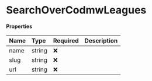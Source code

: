 # SearchOverCodmwLeagues

**Properties**

| Name | Type   | Required | Description |
| :--- | :----- | :------- | :---------- |
| name | string | ❌       |             |
| slug | string | ❌       |             |
| url  | string | ❌       |             |
